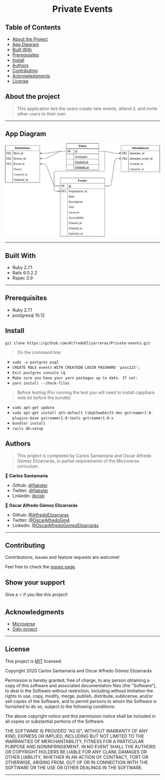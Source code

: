 <h1 align="center">
  Private Events
</h1>

## Table of Contents

* [About the Project](#about-the-project)
* [App Diagram](#app-diagram)
* [Built With](#built-with)
* [Prerequisites](#prerequisites)
* [Install](#install)
* [Authors](#authors)
* [Contributing](#contributing)
* [Acknowledgments](#acknowledgments)
* [License](#license)

## About the project

> This application lets the users create new events, attend it, and invite other users to their own. 

---

## App Diagram
![Screenshot - 1920 x 1080 ](/assets/private-events-diagram.jpg?raw=true "App diagram")

---

## Built With

- Ruby 2.7.1
- Rails 6.0.2.2
- Rspec 3.9
---

## Prerequisites

- Ruby 2.7.1
- postgresql 10.12


## Install

`git clone https://github.com/AlfredoElizarraras/Private-events.git`

> On the command line:
- `sudo -u postgres psql`
- `CREATE ROLE events WITH CREATEDB LOGIN PASSWORD 'pass123';`
- `Exit postgres console \q`
- `Make sure you have your yarn packages up to date. If not:`
- `yarn install --check-files`

> Before testing
(For running the test you will need to install capybara web kit before the bundle)
- `sudo apt-get update`
- `sudo apt-get install qt5-default libqt5webkit5-dev gstreamer1.0-plugins-base gstreamer1.0-tools gstreamer1.0-x`
- `bundler install`
- `rails db:setup`

## Authors

> This project is completed by Carlos Santamaría and Oscar Alfredo Gómez Elizarrarás, in partial requirements of the Microverse cirriculum.

👤 **Carlos Santamaria**

- Github: [@flakster](https://github.com/flakster)
- Twitter: [@flakster](https://twitter.com/flakster)
- Linkedin: [@cjsb](https://www.linkedin.com/in/cjsb)

👤 **Oscar Alfredo Gómez Elizarrarás**

- Github: [@AlfredoElizarraras](https://github.com/AlfredoElizarraras)
- Twitter: [@OscarAlfredoGm4](https://twitter.com/OscarAlfredoGm4)
- Linkedin: [@OscarAlfredoGómezElizarrarás](https://mx.linkedin.com/in/oscar-alfredo-gomez-elizarraras)

---

## Contributing

Contributions, issues and feature requests are welcome!

Feel free to check the [issues page](https://github.com/AlfredoElizarraras/Private-events/issues).

## Show your support

Give a ⭐️ if you like this project!

## Acknowledgments

- [Microverse](https://microverse.org)
- [Odin project](https://www.theodinproject.com/)

---

## License

This project is [MIT](https://github.com/AlfredoElizarraras/Private-events/blob/master/LICENSE) licensed.

Copyright 2020 Carlos Santamaria and Oscar Alfredo Gómez Elizarrarás

Permission is hereby granted, free of charge, to any person obtaining a copy of this software and associated documentation files (the "Software"), to deal in the Software without restriction, including without limitation the rights to use, copy, modify, merge, publish, distribute, sublicense, and/or sell copies of the Software, and to permit persons to whom the Software is furnished to do so, subject to the following conditions:

The above copyright notice and this permission notice shall be included in all copies or substantial portions of the Software.

THE SOFTWARE IS PROVIDED "AS IS", WITHOUT WARRANTY OF ANY KIND, EXPRESS OR IMPLIED, INCLUDING BUT NOT LIMITED TO THE WARRANTIES OF MERCHANTABILITY, FITNESS FOR A PARTICULAR PURPOSE AND NONINFRINGEMENT. IN NO EVENT SHALL THE AUTHORS OR COPYRIGHT HOLDERS BE LIABLE FOR ANY CLAIM, DAMAGES OR OTHER LIABILITY, WHETHER IN AN ACTION OF CONTRACT, TORT OR OTHERWISE, ARISING FROM, OUT OF OR IN CONNECTION WITH THE SOFTWARE OR THE USE OR OTHER DEALINGS IN THE SOFTWARE.

---
